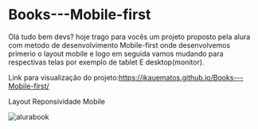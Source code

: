 # Books---Mobile-first
Olá tudo bem devs? hoje trago para vocês um projeto proposto pela alura com metodo de desenvolvimento Mobile-first onde desenvolvemos primerio o layout mobile e logo em seguida vamos mudando para respectivas telas por exemplo de tablet E desktop(monitor).

Link para visualização do projeto:https://ikauematos.github.io/Books---Mobile-first/

Layout Reponsividade Mobile

![alurabook](https://user-images.githubusercontent.com/98132837/174703123-5671a862-8820-41c0-a74f-181e3a0d03b8.png)
